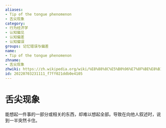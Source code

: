 ```yaml
---
aliases:
- Tip of the tongue phenomenon
- 舌尖现象
category:
- 行为经济学
- 认知偏见
- 认知偏差
- 认知偏误
groups: 记忆错误与偏差
name:
- Tip of the tongue phenomenon
zhname:
- 舌尖现象
zhwiki: https://zh.wikipedia.org/wiki/%E8%88%8C%E5%B0%96%E7%8F%BE%E8%B1%A1
id: 20220703231111_f7ff021ddb0e4105
---
```


# 舌尖现象

能想起一件事的一部分或相关的东西，却难以想起全部。导致在向他人叙述时，说到一半突然卡住。
